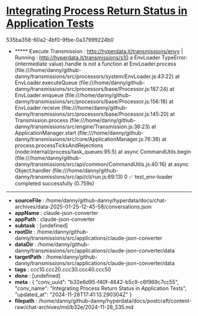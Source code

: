 # [Integrating Process Return Status in Application Tests](https://claude.ai/chat/b32e6d95-f40f-4642-b5c9-c6f969c7cc55)

535ba358-60a2-4bf0-9fbe-0a37999224b0

+ ***** Execute Transmission :  <http://hyperdata.it/transmissions/envy>
| Running : http://hyperdata.it/transmissions/s10 a EnvLoader
TypeError: (intermediate value).handle is not a function
    at EnvLoader.process (file:///home/danny/github-danny/transmissions/src/processors/system/EnvLoader.js:43:22)
    at EnvLoader.executeQueue (file:///home/danny/github-danny/transmissions/src/processors/base/Processor.js:187:24)
    at EnvLoader.enqueue (file:///home/danny/github-danny/transmissions/src/processors/base/Processor.js:156:18)
    at EnvLoader.receive (file:///home/danny/github-danny/transmissions/src/processors/base/Processor.js:145:20)
    at Transmission.process (file:///home/danny/github-danny/transmissions/src/engine/Transmission.js:36:23)
    at ApplicationManager.start (file:///home/danny/github-danny/transmissions/src/core/ApplicationManager.js:76:36)
    at process.processTicksAndRejections (node:internal/process/task_queues:95:5)
    at async CommandUtils.begin (file:///home/danny/github-danny/transmissions/src/api/common/CommandUtils.js:40:16)
    at async Object.handler (file:///home/danny/github-danny/transmissions/src/api/cli/run.js:69:13)
0
✅ test_env-loader completed successfully (0.759s)

---

* **sourceFile** : /home/danny/github-danny/hyperdata/docs/chat-archives/data-2025-01-25-12-45-58/conversations.json
* **appName** : claude-json-converter
* **appPath** : claude-json-converter
* **subtask** : [undefined]
* **rootDir** : /home/danny/github-danny/transmissions/src/applications/claude-json-converter
* **dataDir** : /home/danny/github-danny/transmissions/src/applications/claude-json-converter/data
* **targetPath** : /home/danny/github-danny/transmissions/src/applications/claude-json-converter/data
* **tags** : ccc10.ccc20.ccc30.ccc40.ccc50
* **done** : [undefined]
* **meta** : {
  "conv_uuid": "b32e6d95-f40f-4642-b5c9-c6f969c7cc55",
  "conv_name": "Integrating Process Return Status in Application Tests",
  "updated_at": "2024-11-28T17:41:13.290304Z"
}
* **filepath** : /home/danny/github-danny/hyperdata/docs/postcraft/content-raw/chat-archives/md/b32e/2024-11-28_535.md